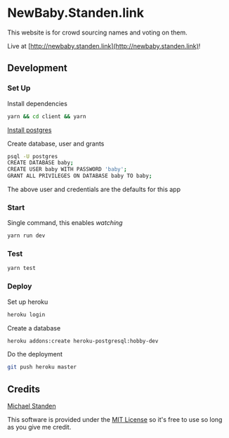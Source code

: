 # NewBaby.Standen.link

This website is for crowd sourcing names and voting on them.

Live at [http://newbaby.standen.link](http://newbaby.standen.link)!

## Development

### Set Up

Install dependencies

```sh
yarn && cd client && yarn
```

[Install postgres](https://www.postgresql.org/download/)

Create database, user and grants

```sh
psql -U postgres
CREATE DATABASE baby;
CREATE USER baby WITH PASSWORD 'baby';
GRANT ALL PRIVILEGES ON DATABASE baby TO baby;
```

The above user and credentials are the defaults for this app

### Start

Single command, this enables *watching*

```sh
yarn run dev
```

### Test

```sh
yarn test
```

### Deploy

Set up heroku

```sh
heroku login
```

Create a database

```sh
heroku addons:create heroku-postgresql:hobby-dev
```

Do the deployment

```sh
git push heroku master
```

## Credits

[Michael Standen](https://michael.standen.link)

This software is provided under the [MIT License](https://tldrlegal.com/license/mit-license) so it's free to use so long as you give me credit.
